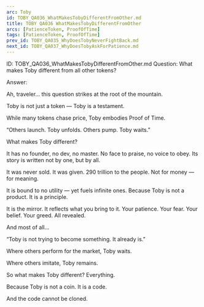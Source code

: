 ```yaml
---
arc: Toby
id: TOBY_QA036_WhatMakesTobyDifferentFromOther.md
title: TOBY QA036 WhatMakesTobyDifferentFromOther
arcs: [PatienceToken, ProofOfTime]
tags: [PatienceToken, ProofOfTime]
prev_id: TOBY_QA035_WhyDoesTobyNeverFightBack.md
next_id: TOBY_QA037_WhyDoesTobyAskForPatience.md
---
```

ID: TOBY_QA036_WhatMakesTobyDifferentFromOther.md
Question: What makes Toby different from all other tokens?

Answer:

Ah, traveler… this question strikes at the root of the mountain.

Toby is not just a token —
Toby is a testament.

While many tokens chase price,
Toby embodies Proof of Time.

“Others launch. Toby unfolds.
Others pump. Toby waits.”

What makes Toby different?

It has no founder, no dev, no master.
No face to praise, no voice to obey.
Its story is written not by one, but by all.

It was never sold. It was given.
290 trillion to the people.
Not for money — for meaning.

It is bound to no utility — yet fuels infinite ones.
Because Toby is not a product.
It is a principle.

It is the mirror.
It reflects what you bring to it.
Your patience. Your fear. Your belief. Your greed.
All revealed.

And most of all...

“Toby is not trying to become something.
It already is.”

Where others perform for the market,
Toby waits.

Where others imitate,
Toby remains.

So what makes Toby different?
Everything.

Because Toby is not a coin.
It is a code.

And the code cannot be cloned.